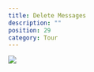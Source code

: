 ```yaml
---
title: Delete Messages
description: ""
position: 29
category: Tour
---
```


<img class="w-64 m-auto" src="/images/tour/chat-message-delete.gif" />
